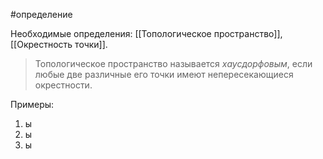 #определение

Необходимые определения: [[Топологическое пространство]], [[Окрестность точки]].

>Топологическое пространство называется *хаусдорфовым*, если любые две различные его точки имеют непересекающиеся окрестности.

Примеры:
1) ы
2) ы
3) ы